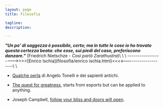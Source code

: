 ```yaml
---
layout: page
title: Filosofia

tagline:  
description: 

---
```


__*"Un po’ di saggezza è possibile, certo; ma in tutte le cose io ho trovato questa certezza beata:
 che esse, sui piedi del caso, preferiscono danzare."*__  (Friedrich Nietschze - *Così parlò Zarathustra*)\\
\\
\\
-------------------->>>>[Enrico Ischia](filosofia/enrico ischia.html)<<<<--------------------\\
\\
&nbsp;
- [Qualche perla](https://www.youtube.com/watch?v=VT4itFozNU0) di Angelo Tonelli e dei sapienti antichi.

- [The quest for greatness](https://youtu.be/3EcJvUseDXk), starts from esports but can be applied to anything.

- Joseph Campbell, [follow your bliss and doors will open](https://youtu.be/cP1dnBONkG8).